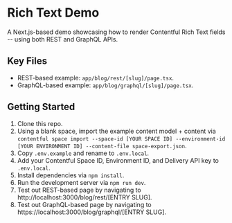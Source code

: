 # Rich Text Demo

A Next.js-based demo showcasing how to render Contentful Rich Text fields -- using both REST and GraphQL APIs.

## Key Files

- REST-based example: `app/blog/rest/[slug]/page.tsx`.
- GraphQL-based example: `app/blog/graphql/[slug]/page.tsx`.

## Getting Started

1. Clone this repo.
2. Using a blank space, import the example content model + content via `contentful space import --space-id [YOUR SPACE ID] --environment-id [YOUR ENVIRONMENT ID] --content-file space-export.json`.
3. Copy `.env.example` and rename to `.env.local`.
4. Add your Contentful Space ID, Environment ID, and Delivery API key to `.env.local`.
5. Install dependencies via `npm install`.
6. Run the development server via `npm run dev`.
7. Test out REST-based page by navigating to http://localhost:3000/blog/rest/[ENTRY SLUG].
8. Test out GraphQL-based page by navigating to https://localhost:3000/blog/graphql/[ENTRY SLUG].
